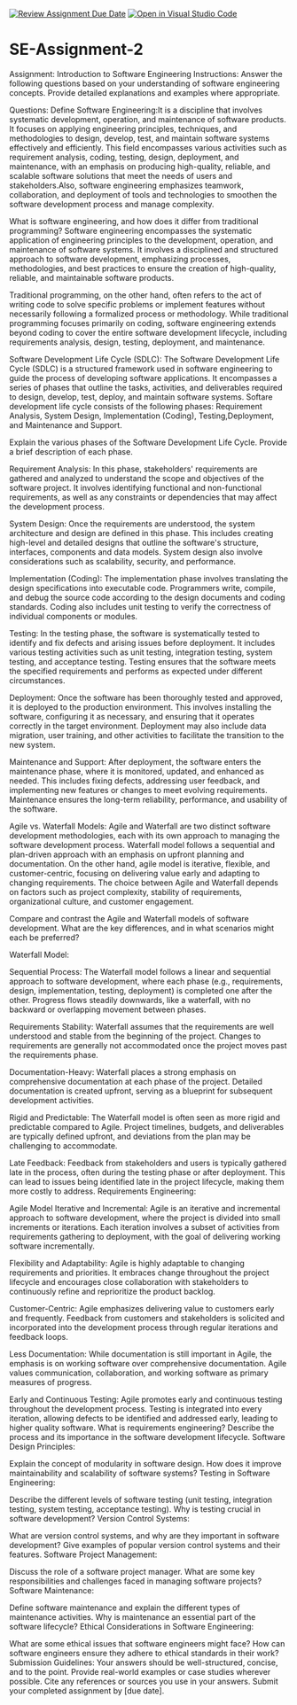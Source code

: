 [![Review Assignment Due Date](https://classroom.github.com/assets/deadline-readme-button-24ddc0f5d75046c5622901739e7c5dd533143b0c8e959d652212380cedb1ea36.svg)](https://classroom.github.com/a/-ucQIGTc)
[![Open in Visual Studio Code](https://classroom.github.com/assets/open-in-vscode-718a45dd9cf7e7f842a935f5ebbe5719a5e09af4491e668f4dbf3b35d5cca122.svg)](https://classroom.github.com/online_ide?assignment_repo_id=15205886&assignment_repo_type=AssignmentRepo)
# SE-Assignment-2
Assignment: Introduction to Software Engineering
Instructions:
Answer the following questions based on your understanding of software engineering concepts. Provide detailed explanations and examples where appropriate.

Questions:
Define Software Engineering:It is a discipline that involves systematic development, operation, and maintenance of software products. It focuses on applying engineering principles, techniques, and methodologies to design, develop, test, and maintain software systems effectively and efficiently. This field encompasses various activities such as requirement analysis, coding, testing, design, deployment, and maintenance, with an emphasis on producing high-quality, reliable, and scalable software solutions that meet the needs of users and stakeholders.Also, software engineering emphasizes teamwork, collaboration, and deployment of tools and technologies to smoothen the software development process and manage complexity.

What is software engineering, and how does it differ from traditional programming?
Software engineering encompasses the systematic application of engineering principles to the development, operation, and maintenance of software systems. It involves a disciplined and structured approach to software development, emphasizing processes, methodologies, and best practices to ensure the creation of high-quality, reliable, and maintainable software products.

Traditional programming, on the other hand, often refers to the act of writing code to solve specific problems or implement features without necessarily following a formalized process or methodology. While traditional programming focuses primarily on coding, software engineering extends beyond coding to cover the entire software development lifecycle, including requirements analysis, design, testing, deployment, and maintenance.

Software Development Life Cycle (SDLC):
The Software Development Life Cycle (SDLC) is a structured framework used in software engineering to guide the process of developing software applications. It encompasses a series of phases that outline the tasks, activities, and deliverables required to design, develop, test, deploy, and maintain software systems. Softare development life cycle consists of the following phases: 
Requirement Analysis,
System Design,
Implementation (Coding),
Testing,Deployment, and 
Maintenance and Support.

Explain the various phases of the Software Development Life Cycle. Provide a brief description of each phase.

Requirement Analysis: In this phase, stakeholders' requirements are gathered and analyzed to understand the scope and objectives of the software project. It involves identifying functional and non-functional requirements, as well as any constraints or dependencies that may affect the development process.

System Design: Once the requirements are understood, the system architecture and design are defined in this phase. This includes creating high-level and detailed designs that outline the software's structure, interfaces, components and data models. System design also involve considerations such as scalability, security, and performance.

Implementation (Coding): The implementation phase involves translating the design specifications into executable code. Programmers write, compile, and debug the source code according to the design documents and coding standards. Coding also includes unit testing to verify the correctness of individual components or modules.

Testing: In the testing phase, the software is systematically tested to identify and fix defects and arising issues before deployment. It includes various testing activities such as unit testing, integration testing, system testing, and acceptance testing. Testing ensures that the software meets the specified requirements and performs as expected under different circumstances.

Deployment: Once the software has been thoroughly tested and approved, it is deployed to the production environment. This involves installing the software, configuring it as necessary, and ensuring that it operates correctly in the target environment. Deployment may also include data migration, user training, and other activities to facilitate the transition to the new system.

Maintenance and Support: After deployment, the software enters the maintenance phase, where it is monitored, updated, and enhanced as needed. This includes fixing defects, addressing user feedback, and implementing new features or changes to meet evolving requirements. Maintenance ensures the long-term reliability, performance, and usability of the software.

Agile vs. Waterfall Models:
Agile and Waterfall are two distinct software development methodologies, each with its own approach to managing the software development process. Waterfall model follows a sequential and plan-driven approach with an emphasis on upfront planning and documentation. On the other hand, agile model is iterative, flexible, and customer-centric, focusing on delivering value early and adapting to changing requirements. The choice between Agile and Waterfall depends on factors such as project complexity, stability of requirements, organizational culture, and customer engagement.

Compare and contrast the Agile and Waterfall models of software development. What are the key differences, and in what scenarios might each be preferred?

Waterfall Model:

Sequential Process: The Waterfall model follows a linear and sequential approach to software development, where each phase (e.g., requirements, design, implementation, testing, deployment) is completed one after the other. Progress flows steadily downwards, like a waterfall, with no backward or overlapping movement between phases.

Requirements Stability: Waterfall assumes that the requirements are well understood and stable from the beginning of the project. Changes to requirements are generally not accommodated once the project moves past the requirements phase.

Documentation-Heavy: Waterfall places a strong emphasis on comprehensive documentation at each phase of the project. Detailed documentation is created upfront, serving as a blueprint for subsequent development activities.

Rigid and Predictable: The Waterfall model is often seen as more rigid and predictable compared to Agile. Project timelines, budgets, and deliverables are typically defined upfront, and deviations from the plan may be challenging to accommodate.

Late Feedback: Feedback from stakeholders and users is typically gathered late in the process, often during the testing phase or after deployment. This can lead to issues being identified late in the project lifecycle, making them more costly to address.
Requirements Engineering:

Agile Model
Iterative and Incremental: Agile is an iterative and incremental approach to software development, where the project is divided into small increments or iterations. Each iteration involves a subset of activities from requirements gathering to deployment, with the goal of delivering working software incrementally.

Flexibility and Adaptability: Agile is highly adaptable to changing requirements and priorities. It embraces change throughout the project lifecycle and encourages close collaboration with stakeholders to continuously refine and reprioritize the product backlog.

Customer-Centric: Agile emphasizes delivering value to customers early and frequently. Feedback from customers and stakeholders is solicited and incorporated into the development process through regular iterations and feedback loops.

Less Documentation: While documentation is still important in Agile, the emphasis is on working software over comprehensive documentation. Agile values communication, collaboration, and working software as primary measures of progress.

Early and Continuous Testing: Agile promotes early and continuous testing throughout the development process. Testing is integrated into every iteration, allowing defects to be identified and addressed early, leading to higher quality software.
What is requirements engineering? Describe the process and its importance in the software development lifecycle.
Software Design Principles:

Explain the concept of modularity in software design. How does it improve maintainability and scalability of software systems?
Testing in Software Engineering:

Describe the different levels of software testing (unit testing, integration testing, system testing, acceptance testing). Why is testing crucial in software development?
Version Control Systems:

What are version control systems, and why are they important in software development? Give examples of popular version control systems and their features.
Software Project Management:

Discuss the role of a software project manager. What are some key responsibilities and challenges faced in managing software projects?
Software Maintenance:

Define software maintenance and explain the different types of maintenance activities. Why is maintenance an essential part of the software lifecycle?
Ethical Considerations in Software Engineering:

What are some ethical issues that software engineers might face? How can software engineers ensure they adhere to ethical standards in their work?
Submission Guidelines:
Your answers should be well-structured, concise, and to the point.
Provide real-world examples or case studies wherever possible.
Cite any references or sources you use in your answers.
Submit your completed assignment by [due date].
